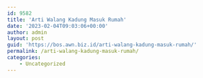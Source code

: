```yaml
---
id: 9582
title: 'Arti Walang Kadung Masuk Rumah'
date: '2023-02-04T09:03:06+00:00'
author: admin
layout: post
guid: 'https://bos.awn.biz.id/arti-walang-kadung-masuk-rumah/'
permalink: /arti-walang-kadung-masuk-rumah/
categories:
    - Uncategorized
---
```


